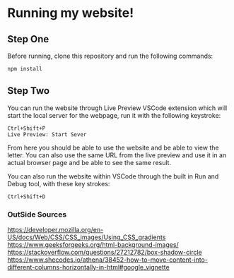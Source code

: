 # Running my website!

## Step One

Before running, clone this repository and run the following commands:

```bash
npm install
```
## Step Two

You can run the website through Live Preview VSCode extension which will start the local server for the webpage, run it with the following keystroke: 

    Ctrl+Shift+P
    Live Preview: Start Sever

From here you should be able to use the website and be able to view the letter.
You can also use the same URL from the live preview and use it in an actual browser page and be able to see the same result. 

You can also run the website within VSCode through the built in Run and Debug tool, with these key strokes:

    Ctrl+Shift+D

### OutSide Sources ###

https://developer.mozilla.org/en-US/docs/Web/CSS/CSS_images/Using_CSS_gradients
https://www.geeksforgeeks.org/html-background-images/
https://stackoverflow.com/questions/27212782/box-shadow-circle
https://www.shecodes.io/athena/38452-how-to-move-content-into-different-columns-horizontally-in-html#google_vignette

